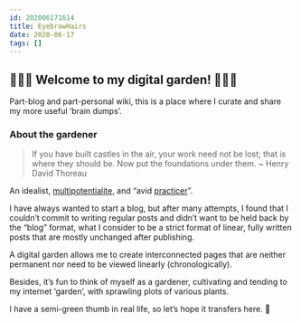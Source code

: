 ```yaml
---
id: 202006171614
title: EyebrowHairs
date: 2020-06-17
tags: []
---
```


## 🌷🌱🌹 Welcome to my digital garden! 🌼🌿🌻

Part-blog and part-personal wiki, this is a place where I curate and share my more useful ‘brain dumps’.

### About the gardener

> If you have built castles in the air, your work need not be lost; that is where they should be. Now put the foundations under them. ~ Henry David Thoreau

An idealist, [multipotentialite](https://en.wikipedia.org/wiki/Multipotentiality), and “avid [practicer](https://www.reddit.com/r/1000daysofpractice/)”. 

I have always wanted to start a blog, but after many attempts, I found that I couldn’t commit to writing regular posts and didn’t want to be held back by the “blog” format, what I consider to be a strict format of linear, fully written posts that are mostly unchanged after publishing.

A digital garden allows me to create interconnected pages that are neither permanent nor need to be viewed linearly (chronologically).

Besides, it’s fun to think of myself as a gardener, cultivating and tending to my internet ‘garden’, with sprawling plots of various plants.

I have a semi-green thumb in real life, so let’s hope it transfers here. 🌱
